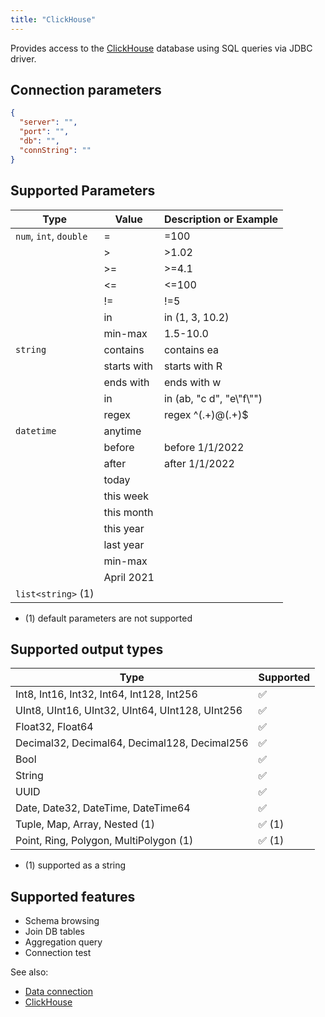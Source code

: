 ```yaml
---
title: "ClickHouse"
---
```


Provides access to the [ClickHouse](https://clickhouse.com/clickhouse) database using SQL queries via JDBC driver.

## Connection parameters

```json
{
  "server": "",
  "port": "",
  "db": "",
  "connString": ""
}
```

## Supported Parameters

| Type                   | Value       | Description or Example     |
|------------------------|-------------|----------------------------|
| `num`, `int`, `double` | =           | =100                       |
|                        | >           | >1.02                      |
|                        | >=          | >=4.1                      |
|                        | <=          | <=100                      |
|                        | !=          | !=5                        |
|                        | in          | in (1, 3, 10.2)            |
|                        | min-max     | 1.5-10.0                   |
| `string`               | contains    | contains ea                |
|                        | starts with | starts with R              |
|                        | ends with   | ends with w                |
|                        | in          | in (ab, "c d", "e\\"f\\"") |
|                        | regex       | regex ^(.+)@(.+)$          |
| `datetime`             | anytime     |                            |
|                        | before      | before 1/1/2022            |
|                        | after       | after 1/1/2022             |
|                        | today       |                            |
|                        | this week   |                            |
|                        | this month  |                            |
|                        | this year   |                            |
|                        | last year   |                            |
|                        | min-max     |                            |
|                        | April 2021  |                            |
| `list<string>` (1)     |             |                            |

* (1) default parameters are not supported

## Supported output types

| Type                                            | Supported              |
|-------------------------------------------------|------------------------|
| Int8, Int16, Int32, Int64, Int128, Int256       | :white_check_mark:     |
| UInt8, UInt16, UInt32, UInt64, UInt128, UInt256 | :white_check_mark:     |
| Float32, Float64                                | :white_check_mark:     |
| Decimal32, Decimal64, Decimal128, Decimal256    | :white_check_mark:     |
| Bool                                            | :white_check_mark:     |
| String                                          | :white_check_mark:     |
| UUID                                            | :white_check_mark:     |
| Date, Date32, DateTime, DateTime64              | :white_check_mark:     |
| Tuple, Map, Array, Nested           (1)         | :white_check_mark: (1) |
| Point, Ring, Polygon, MultiPolygon  (1)         | :white_check_mark: (1) |

* (1) supported as a string

## Supported features

* Schema browsing
* Join DB tables
* Aggregation query
* Connection test

See also:

* [Data connection](../../access.md#data-connection)
* [ClickHouse](https://clickhouse.com/clickhouse)
